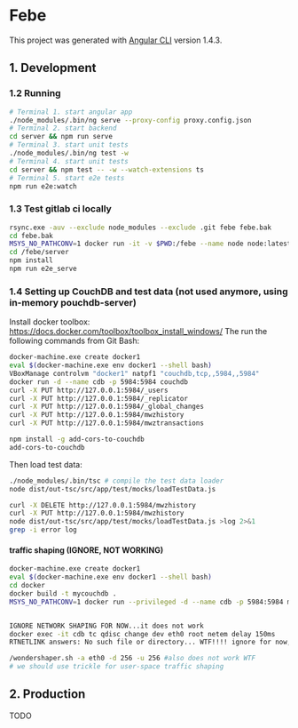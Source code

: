 # Febe

This project was generated with [Angular CLI](https://github.com/angular/angular-cli) version 1.4.3.

## 1. Development

### 1.2 Running 

```bash
# Terminal 1. start angular app
./node_modules/.bin/ng serve --proxy-config proxy.config.json
# Terminal 2. start backend
cd server && npm run serve
# Terminal 3. start unit tests
./node_modules/.bin/ng test -w
# Terminal 4. start unit tests
cd server && npm test -- -w --watch-extensions ts
# Terminal 5. start e2e tests
npm run e2e:watch
```

### 1.3 Test gitlab ci locally

```bash
rsync.exe -auv --exclude node_modules --exclude .git febe febe.bak
cd febe.bak
MSYS_NO_PATHCONV=1 docker run -it -v $PWD:/febe --name node node:latest sh
cd /febe/server
npm install
npm run e2e_serve
```

### 1.4 Setting up CouchDB and test data (not used anymore, using in-memory pouchdb-server)

Install docker toolbox: https://docs.docker.com/toolbox/toolbox_install_windows/
The run the following commands from Git Bash:

```bash
docker-machine.exe create docker1
eval $(docker-machine.exe env docker1 --shell bash)
VBoxManage controlvm "docker1" natpf1 "couchdb,tcp,,5984,,5984"
docker run -d --name cdb -p 5984:5984 couchdb
curl -X PUT http://127.0.0.1:5984/_users
curl -X PUT http://127.0.0.1:5984/_replicator
curl -X PUT http://127.0.0.1:5984/_global_changes
curl -X PUT http://127.0.0.1:5984/mwzhistory
curl -X PUT http://127.0.0.1:5984/mwztransactions

npm install -g add-cors-to-couchdb
add-cors-to-couchdb
```

Then load test data:

```bash
./node_modules/.bin/tsc # compile the test data loader
node dist/out-tsc/src/app/test/mocks/loadTestData.js
```

```bash
curl -X DELETE http://127.0.0.1:5984/mwzhistory
curl -X PUT http://127.0.0.1:5984/mwzhistory
node dist/out-tsc/src/app/test/mocks/loadTestData.js >log 2>&1
grep -i error log
```

#### traffic shaping (IGNORE, NOT WORKING)

```bash
docker-machine.exe create docker1
eval $(docker-machine.exe env docker1 --shell bash)
cd docker
docker build -t mycouchdb .
MSYS_NO_PATHCONV=1 docker run --privileged -d --name cdb -p 5984:5984 mycouchdb


IGNORE NETWORK SHAPING FOR NOW...it does not work
docker exec -it cdb tc qdisc change dev eth0 root netem delay 150ms
RTNETLINK answers: No such file or directory... WTF!!!! ignore for now, but we should really test with high latency and low throughput network links, developing and testing at loopback network speed is asking for trouble !!!!

/wondershaper.sh -a eth0 -d 256 -u 256 #also does not work WTF
# we should use trickle for user-space traffic shaping
```

## 2. Production

TODO


